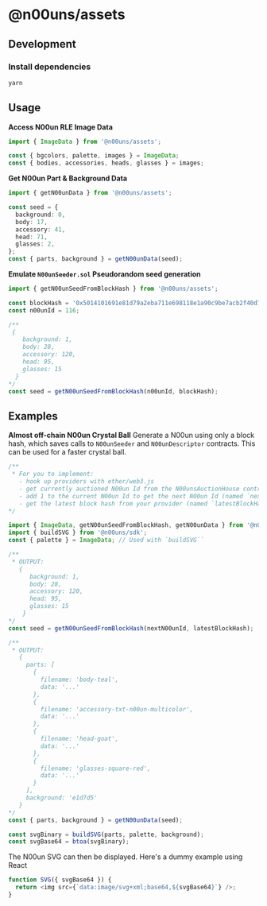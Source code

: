 # @n00uns/assets

## Development

### Install dependencies

```sh
yarn
```

## Usage

**Access N00un RLE Image Data**

```ts
import { ImageData } from '@n00uns/assets';

const { bgcolors, palette, images } = ImageData;
const { bodies, accessories, heads, glasses } = images;
```

**Get N00un Part & Background Data**

```ts
import { getN00unData } from '@n00uns/assets';

const seed = {
  background: 0,
  body: 17,
  accessory: 41,
  head: 71,
  glasses: 2,
};
const { parts, background } = getN00unData(seed);
```

**Emulate `N00unSeeder.sol` Pseudorandom seed generation**

```ts
import { getN00unSeedFromBlockHash } from '@n00uns/assets';

const blockHash = '0x5014101691e81d79a2eba711e698118e1a90c9be7acb2f40d7f200134ee53e01';
const n00unId = 116;

/**
 {
    background: 1,
    body: 28,
    accessory: 120,
    head: 95,
    glasses: 15
  }
*/
const seed = getN00unSeedFromBlockHash(n00unId, blockHash);
```

## Examples

**Almost off-chain N00un Crystal Ball**
Generate a N00un using only a block hash, which saves calls to `N00unSeeder` and `N00unDescriptor` contracts. This can be used for a faster crystal ball.

```ts
/**
 * For you to implement:
   - hook up providers with ether/web3.js
   - get currently auctioned N00un Id from the N00unsAuctionHouse contract
   - add 1 to the current N00un Id to get the next N00un Id (named `nextN00unId` below)
   - get the latest block hash from your provider (named `latestBlockHash` below)
*/

import { ImageData, getN00unSeedFromBlockHash, getN00unData } from '@n00uns/assets';
import { buildSVG } from '@n00uns/sdk';
const { palette } = ImageData; // Used with `buildSVG``

/**
 * OUTPUT:
   {
      background: 1,
      body: 28,
      accessory: 120,
      head: 95,
      glasses: 15
    }
*/
const seed = getN00unSeedFromBlockHash(nextN00unId, latestBlockHash);

/** 
 * OUTPUT:
   {
     parts: [
       {
         filename: 'body-teal',
         data: '...'
       },
       {
         filename: 'accessory-txt-n00un-multicolor',
         data: '...'
       },
       {
         filename: 'head-goat',
         data: '...'
       },
       {
         filename: 'glasses-square-red',
         data: '...'
       }
     ],
     background: 'e1d7d5'
   }
*/
const { parts, background } = getN00unData(seed);

const svgBinary = buildSVG(parts, palette, background);
const svgBase64 = btoa(svgBinary);
```

The N00un SVG can then be displayed. Here's a dummy example using React

```ts
function SVG({ svgBase64 }) {
  return <img src={`data:image/svg+xml;base64,${svgBase64}`} />;
}
```
